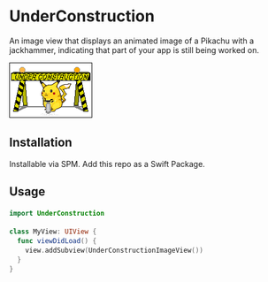 # UnderConstruction

An image view that displays an animated image of a Pikachu with a jackhammer, indicating that part of your app is still being worked on.

![Animated image of the Pokémon Pikachu, with text saying "Under Construction"](pikachu.gif)

## Installation

Installable via SPM. Add this repo as a Swift Package.

## Usage

```swift
import UnderConstruction

class MyView: UIView {
  func viewDidLoad() {
    view.addSubview(UnderConstructionImageView())
  }
}
```
